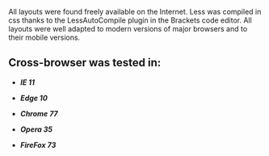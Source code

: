 All layouts were found freely available on the Internet. Less was compiled in css thanks to the LessAutoCompile plugin in the Brackets code editor. All layouts were well adapted to modern versions of major browsers and to their mobile versions.

## Cross-browser was tested in:

- ***IE 11***
 
- ***Edge 10***
 
- ***Chrome 77***
 
- ***Opera 35***
 
- ***FireFox 73***
